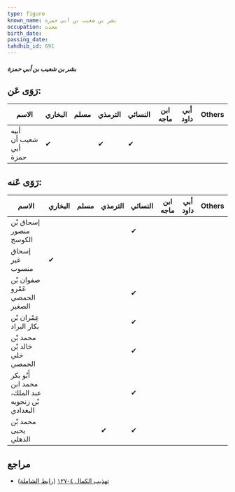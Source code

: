 ```yaml
---
type: figure
known_name: بشر بن شعيب بن أبي حمزة
occupation: محدث
birth_date:
passing_date:
tahdhib_id: 691
---
```

##### بشر بن شعيب بن أبي حمزة

## رَوَى عَن:
| الاسم                 | البخاري | مسلم | الترمذي | النسائي | ابن ماجه | أبي داود | Others |
| --------------------- | ------- | ---- | ------- | ------- | -------- | -------- | ------ |
| أبيه شعيب أن أبي حمزة | ✔       |      | ✔       | ✔       |          |          |        |
## رَوَى عَنه:
| الاسم                                             | البخاري | مسلم | الترمذي | النسائي | ابن ماجه | أبي داود | Others |
| ------------------------------------------------- | ------- | ---- | ------- | ------- | -------- | -------- | ------ |
| إسحاق بْن منصور الكوسج                            |         |      |         | ✔       |          |          |        |
| إسحاق غير منسوب                                   | ✔       |      |         |         |          |          |        |
| صفوان بْن عَمْرو الحمصي الصغير                    |         |      |         | ✔       |          |          |        |
| عِمْران بْن بكار البراد                           |         |      |         | ✔       |          |          |        |
| محمد بْن خالد بْن خلي الحمصي                      |         |      |         | ✔       |          |          |        |
| أَبُو بكر محمد ابن عبد الملك، بْن زنجويه البغدادي |         |      |         | ✔       |          |          |        |
| محمد بْن يحيى الذهلي                              |         |      | ✔       | ✔       |          |          |        |
## مراجع
- [تهذيب الكمال ٤-١٢٧](obsidian://open?vault=Tahdhib-al-Kamal&file=Figures/٦٩١-بشر%20بن%20شعيب%20بن%20أبي%20حمزة) ([رابط الشاملة](https://shamela.ws/book/3722/1641))